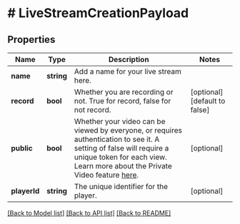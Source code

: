 # # LiveStreamCreationPayload

## Properties

Name | Type | Description | Notes
------------ | ------------- | ------------- | -------------
**name** | **string** | Add a name for your live stream here. |
**record** | **bool** | Whether you are recording or not. True for record, false for not record. | [optional] [default to false]
**public** | **bool** | Whether your video can be viewed by everyone, or requires authentication to see it. A setting of false will require a unique token for each view. Learn more about the Private Video feature [here](https://docs.api.video/docs/private-videos). | [optional]
**playerId** | **string** | The unique identifier for the player. | [optional]

[[Back to Model list]](../../README.md#models) [[Back to API list]](../../README.md#endpoints) [[Back to README]](../../README.md)
